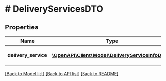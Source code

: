 # # DeliveryServicesDTO

## Properties

Name | Type | Description | Notes
------------ | ------------- | ------------- | -------------
**delivery_service** | [**\OpenAPI\Client\Model\DeliveryServiceInfoDTO[]**](DeliveryServiceInfoDTO.md) | Информация о службе доставки. | [optional]

[[Back to Model list]](../../README.md#models) [[Back to API list]](../../README.md#endpoints) [[Back to README]](../../README.md)
